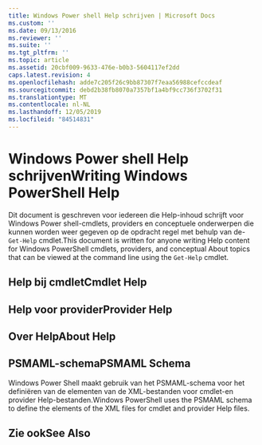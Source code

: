 ```yaml
---
title: Windows Power shell Help schrijven | Microsoft Docs
ms.custom: ''
ms.date: 09/13/2016
ms.reviewer: ''
ms.suite: ''
ms.tgt_pltfrm: ''
ms.topic: article
ms.assetid: 20cbf009-9633-476e-b0b3-5604117ef2dd
caps.latest.revision: 4
ms.openlocfilehash: adde7c205f26c9bb87307f7eaa56988cefccdeaf
ms.sourcegitcommit: debd2b38fb8070a7357bf1a4bf9cc736f3702f31
ms.translationtype: MT
ms.contentlocale: nl-NL
ms.lasthandoff: 12/05/2019
ms.locfileid: "84514831"
---
```

# <a name="writing-windows-powershell-help"></a><span data-ttu-id="02864-102">Windows Power shell Help schrijven</span><span class="sxs-lookup"><span data-stu-id="02864-102">Writing Windows PowerShell Help</span></span>

<span data-ttu-id="02864-103">Dit document is geschreven voor iedereen die Help-inhoud schrijft voor Windows Power shell-cmdlets, providers en conceptuele onderwerpen die kunnen worden weer gegeven op de opdracht regel met behulp van de- `Get-Help` cmdlet.</span><span class="sxs-lookup"><span data-stu-id="02864-103">This document is written for anyone writing Help content for Windows PowerShell cmdlets, providers, and conceptual About topics that can be viewed at the command line using the `Get-Help` cmdlet.</span></span>

## <a name="cmdlet-help"></a><span data-ttu-id="02864-104">Help bij cmdlet</span><span class="sxs-lookup"><span data-stu-id="02864-104">Cmdlet Help</span></span>

## <a name="provider-help"></a><span data-ttu-id="02864-105">Help voor provider</span><span class="sxs-lookup"><span data-stu-id="02864-105">Provider Help</span></span>

## <a name="about-help"></a><span data-ttu-id="02864-106">Over Help</span><span class="sxs-lookup"><span data-stu-id="02864-106">About Help</span></span>

## <a name="psmaml-schema"></a><span data-ttu-id="02864-107">PSMAML-schema</span><span class="sxs-lookup"><span data-stu-id="02864-107">PSMAML Schema</span></span>

 <span data-ttu-id="02864-108">Windows Power Shell maakt gebruik van het PSMAML-schema voor het definiëren van de elementen van de XML-bestanden voor cmdlet-en provider Help-bestanden.</span><span class="sxs-lookup"><span data-stu-id="02864-108">Windows PowerShell uses the PSMAML schema to define the elements of the XML files for cmdlet and provider Help files.</span></span>

## <a name="see-also"></a><span data-ttu-id="02864-109">Zie ook</span><span class="sxs-lookup"><span data-stu-id="02864-109">See Also</span></span>
